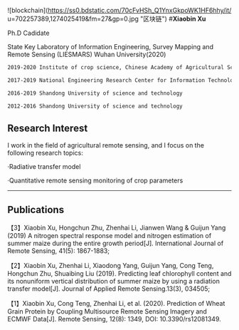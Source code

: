 
![blockchain](https://ss0.bdstatic.com/70cFvHSh_Q1YnxGkpoWK1HF6hhy/it/
u=702257389,1274025419&fm=27&gp=0.jpg "区块链")
#**Xiaobin Xu**

Ph.D Cadidate

State Key Laboratory of Information Engineering, Survey Mapping and Remote Sensing (LIESMARS)
Wuhan University(2020)



```markdown
2019-2020 Institute of crop science, Chinese Academy of Agricultural Sciences（CAAS）

2017-2019 National Engineering Research Center for Information Technology in Agriculture（NERCITA）

2016-2019 Shandong University of science and technology

2012-2016 Shandong University of science and technology
```


## Research Interest

I work in the field of agricultural remote sensing, and I focus on the following research topics: 

·Radiative transfer model

·Quantitative remote sensing monitoring of crop parameters

****
## Publications
【3】Xiaobin Xu, Hongchun Zhu, Zhenhai Li, Jianwen Wang & Guijun Yang (2019) A nitrogen spectral response model and nitrogen estimation of summer maize during the entire growth period[J]. International Journal of Remote Sensing, 41(5): 1867-1883;

【2】Xiaobin Xu, Zhenhai Li, Xiaodong Yang, Guijun Yang, Cong Teng, Hongchun Zhu, Shuaibing Liu (2019). Predicting leaf chlorophyll content and its nonuniform vertical distribution of summer maize by using a radiation transfer model[J]. Journal of Applied Remote Sensing.13(3), 034505;

【1】Xiaobin Xu, Cong Teng, Zhenhai Li, et al. (2020). Prediction of Wheat Grain Protein by Coupling Multisource Remote Sensing Imagery and ECMWF Data[J]. Remote Sensing, 12(8): 1349, DOI: 10.3390/rs12081349.

